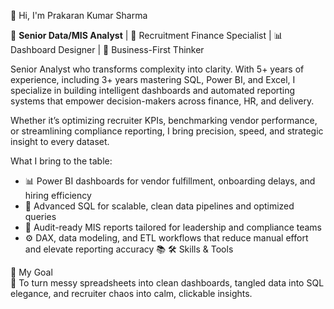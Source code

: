 👋 Hi, I'm Prakaran Kumar Sharma

🎯 **Senior Data/MIS Analyst** | 💼 Recruitment Finance Specialist | 📊 Dashboard Designer | 🧠 Business-First Thinker

Senior Analyst who transforms complexity into clarity. With 5+ years of experience, including 3+ years mastering SQL, Power BI, and Excel, I specialize in building intelligent dashboards and automated reporting systems that empower decision-makers across finance, HR, and delivery.

Whether it’s optimizing recruiter KPIs, benchmarking vendor performance, or streamlining compliance reporting, I bring precision, speed, and strategic insight to every dataset.

What I bring to the table:
- 📊 Power BI dashboards for vendor fulfillment, onboarding delays, and hiring efficiency
- 🧠 Advanced SQL for scalable, clean data pipelines and optimized queries
- 🔎 Audit-ready MIS reports tailored for leadership and compliance teams
- ⚙️ DAX, data modeling, and ETL workflows that reduce manual effort and elevate reporting accuracy
📚 🛠️ Skills & Tools

🎯 My Goal  
🚀 To turn messy spreadsheets into clean dashboards, tangled data into SQL elegance, and recruiter chaos into calm, clickable insights.  

